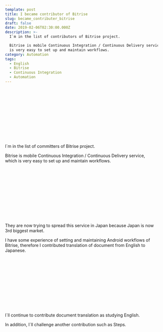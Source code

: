```yaml
---
template: post
title: I became contributor of Bitrise
slug: became_contributer_bitrise
draft: false
date: 2019-02-06T02:30:00.000Z
description: >-
  I`m in the list of contributors of Bitrise project.

  Bitrise is mobile Continuous Integration / Continuous Delivery service, which
  is very easy to set up and maintain workflows.
category: Automation
tags:
  - English
  - Bitrise
  - Continuous Integration
  - Automation
---
```

<div class="iframely-embed"><div class="iframely-responsive" style="height: 168px; padding-bottom: 0;"><a href="https://blog.bitrise.io/bitrise-contributor-hall-of-fame-january" data-iframely-url="//cdn.iframe.ly/api/iframe?url=https%3A%2F%2Fblog.bitrise.io%2Fbitrise-contributor-hall-of-fame-january&amp;key=b9fe832f5332a1c3e40cbe51810e08d3"></a></div></div><script async src="//cdn.iframe.ly/embed.js" charset="utf-8"></script>

I`m in the list of committers of Bitrise project.

Bitrise is mobile Continuous Integration / Continuous Delivery service, which is very easy to set up and maintain workflows.

<div class="iframely-embed"><div class="iframely-responsive" style="height: 168px; padding-bottom: 0;"><a href="https://blog.bitrise.io/were-coming-to-tokyo" data-iframely-url="//cdn.iframe.ly/api/iframe?url=https%3A%2F%2Fblog.bitrise.io%2Fwere-coming-to-tokyo&key=b9fe832f5332a1c3e40cbe51810e08d3"></a></div></div><script async src="//cdn.iframe.ly/embed.js" charset="utf-8"></script>

They are now trying to spread this service in Japan because Japan is now 3rd biggest market.

<script async class="speakerdeck-embed" data-id="4886038189764818b0713fac4ecb7543" data-ratio="1.77777777777778" src="//speakerdeck.com/assets/embed.js"></script>

I have some experience of setting and maintaining Android workflows of Bitrise, therefore I contributed translation of document from English to Japanese.

<div class="iframely-embed"><div class="iframely-responsive" style="height: 168px; padding-bottom: 0;"><a href="https://github.com/bitrise-io/devcenter/pull/417" data-iframely-url="//cdn.iframe.ly/api/iframe?url=https%3A%2F%2Fgithub.com%2Fbitrise-io%2Fdevcenter%2Fpull%2F417&amp;key=b9fe832f5332a1c3e40cbe51810e08d3"></a></div></div><script async src="//cdn.iframe.ly/embed.js" charset="utf-8"></script>

I`ll continue to contribute document translation as studying English.

In addition, I`ll challenge another contribution such as Steps.

